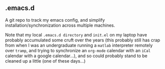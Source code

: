 ## .emacs.d

A git repo to track my emacs config, and simplify installation/synchronization
across multiple machines.

Note that my local `.emacs.d directory` and `init.el` on my laptop have probably
accumulated some cruft over the years (this probably still has crap from when I
was an undergraduate running a `matlab` interpreter remotely over `tramp`, and
trying to synchronize an `org-mode` calendar with an `iCal` calendar with a
google calendar...), and so could probably stand to be cleaned up a little (one
of these days...)
